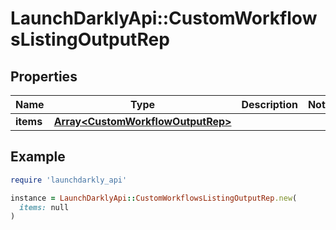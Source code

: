 # LaunchDarklyApi::CustomWorkflowsListingOutputRep

## Properties

| Name | Type | Description | Notes |
| ---- | ---- | ----------- | ----- |
| **items** | [**Array&lt;CustomWorkflowOutputRep&gt;**](CustomWorkflowOutputRep.md) |  |  |

## Example

```ruby
require 'launchdarkly_api'

instance = LaunchDarklyApi::CustomWorkflowsListingOutputRep.new(
  items: null
)
```

